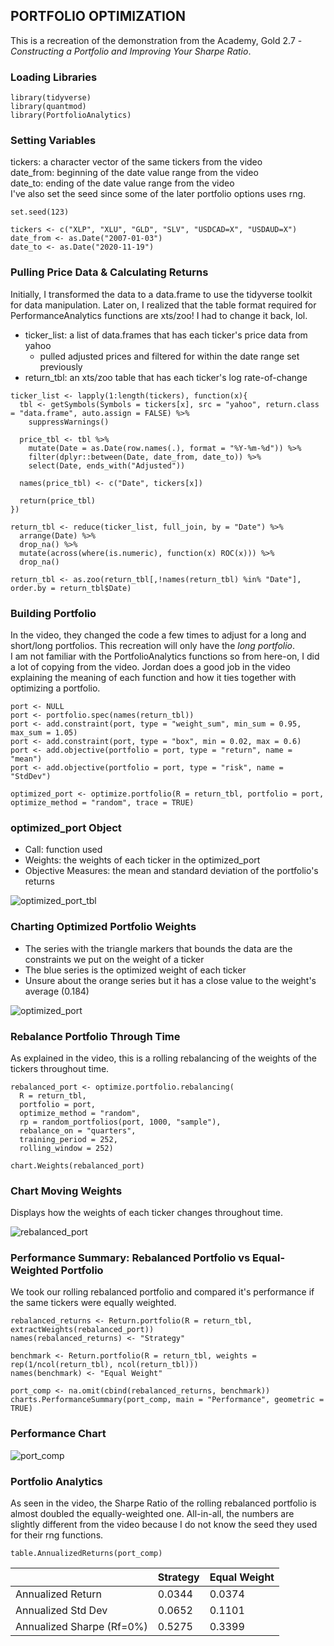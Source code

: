 ## PORTFOLIO OPTIMIZATION

This is a recreation of the demonstration from the Academy, Gold 2.7 - *Constructing a Portfolio and Improving Your Sharpe Ratio*.

### Loading Libraries

```
library(tidyverse)
library(quantmod)
library(PortfolioAnalytics)
```

### Setting Variables
tickers: a character vector of the same tickers from the video  
date_from: beginning of the date value range from the video  
date_to: ending of the date value range from the video   
I've also set the seed since some of the later portfolio options uses rng.

```
set.seed(123)

tickers <- c("XLP", "XLU", "GLD", "SLV", "USDCAD=X", "USDAUD=X")
date_from <- as.Date("2007-01-03")
date_to <- as.Date("2020-11-19")
```

### Pulling Price Data & Calculating Returns
Initially, I transformed the data to a data.frame to use the tidyverse toolkit for data manipulation. Later on, I realized that the table format required for PerformanceAnalytics functions are xts/zoo! I had to change it back, lol.
- ticker_list: a list of data.frames that has each ticker's price data from yahoo
  - pulled adjusted prices and filtered for within the date range set previously
- return_tbl: an xts/zoo table that has each ticker's log rate-of-change

```
ticker_list <- lapply(1:length(tickers), function(x){
  tbl <- getSymbols(Symbols = tickers[x], src = "yahoo", return.class = "data.frame", auto.assign = FALSE) %>%
    suppressWarnings()
  
  price_tbl <- tbl %>%
    mutate(Date = as.Date(row.names(.), format = "%Y-%m-%d")) %>%
    filter(dplyr::between(Date, date_from, date_to)) %>%
    select(Date, ends_with("Adjusted")) 
  
  names(price_tbl) <- c("Date", tickers[x])
  
  return(price_tbl)
})

return_tbl <- reduce(ticker_list, full_join, by = "Date") %>%
  arrange(Date) %>%
  drop_na() %>%
  mutate(across(where(is.numeric), function(x) ROC(x))) %>%
  drop_na() 
  
return_tbl <- as.zoo(return_tbl[,!names(return_tbl) %in% "Date"], order.by = return_tbl$Date)
```

### Building Portfolio
In the video, they changed the code a few times to adjust for a long and short/long portfolios. This recreation will only have the *long portfolio*.  
I am not familiar with the PortfolioAnalytics functions so from here-on, I did a lot of copying from the video. Jordan does a good job in the video explaining the meaning of each function and how it ties together with optimizing a portfolio. 

```
port <- NULL
port <- portfolio.spec(names(return_tbl))
port <- add.constraint(port, type = "weight_sum", min_sum = 0.95, max_sum = 1.05)
port <- add.constraint(port, type = "box", min = 0.02, max = 0.6)
port <- add.objective(portfolio = port, type = "return", name = "mean")
port <- add.objective(portfolio = port, type = "risk", name = "StdDev")

optimized_port <- optimize.portfolio(R = return_tbl, portfolio = port, optimize_method = "random", trace = TRUE)
```
### optimized_port Object
- Call: function used
- Weights: the weights of each ticker in the optimized_port
- Objective Measures: the mean and standard deviation of the portfolio's returns

![optimized_port_tbl](images/optimized_port_tbl.png)

### Charting Optimized Portfolio Weights
- The series with the triangle markers that bounds the data are the constraints we put on the weight of a ticker
- The blue series is the optimized weight of each ticker
- Unsure about the orange series but it has a close value to the weight's average (0.184)

![optimized_port](images/optimized_port.png)

### Rebalance Portfolio Through Time
As explained in the video, this is a rolling rebalancing of the weights of the tickers throughout time. 

```
rebalanced_port <- optimize.portfolio.rebalancing(
  R = return_tbl,
  portfolio = port,
  optimize_method = "random",
  rp = random_portfolios(port, 1000, "sample"),
  rebalance_on = "quarters",
  training_period = 252,
  rolling_window = 252)
  
chart.Weights(rebalanced_port)
```

### Chart Moving Weights
Displays how the weights of each ticker changes throughout time.

![rebalanced_port](images/rebalanced_port.png)

### Performance Summary: Rebalanced Portfolio vs Equal-Weighted Portfolio
We took our rolling rebalanced portfolio and compared it's performance if the same tickers were equally weighted.

```
rebalanced_returns <- Return.portfolio(R = return_tbl, extractWeights(rebalanced_port))
names(rebalanced_returns) <- "Strategy"

benchmark <- Return.portfolio(R = return_tbl, weights = rep(1/ncol(return_tbl), ncol(return_tbl)))
names(benchmark) <- "Equal Weight"

port_comp <- na.omit(cbind(rebalanced_returns, benchmark))
charts.PerformanceSummary(port_comp, main = "Performance", geometric = TRUE)
```

### Performance Chart

![port_comp](images/port_comp.png)

### Portfolio Analytics
As seen in the video, the Sharpe Ratio of the rolling rebalanced portfolio is almost doubled the equally-weighted one. All-in-all, the numbers are slightly different from the video because I do not know the seed they used for their rng functions.

```
table.AnnualizedReturns(port_comp)
```

|                           | Strategy | Equal Weight |
|---------------------------|----------|--------------|
| Annualized Return         | 0.0344   | 0.0374       |
| Annualized Std Dev        | 0.0652   | 0.1101       |
| Annualized Sharpe (Rf=0%) | 0.5275   | 0.3399       |
